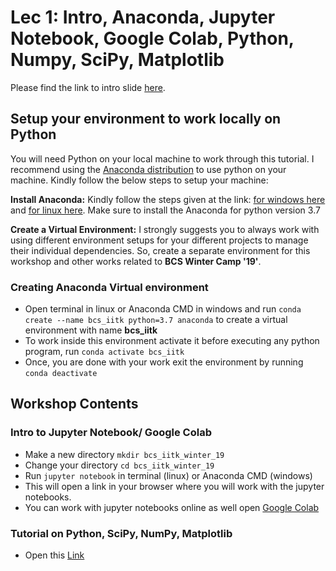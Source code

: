 # Lec 1: Intro, Anaconda, Jupyter Notebook, Google Colab, Python, Numpy, SciPy, Matplotlib

Please find the link to intro slide [here](https://docs.google.com/presentation/d/e/2PACX-1vSIq_h1cnvcRo5MTQi9Ron9t3p4HIFW8MwvX-WtpzOIbmtpUMzyHzwrvxsANdTpbvaxZADiX8NW51oW/pub?start=false&loop=false&delayms=3000).

## Setup your environment to work locally on Python

You will need Python on your local machine to work through this tutorial. I recommend using the [Anaconda distribution](https://www.anaconda.com/distribution/) to use python on your machine. Kindly follow the below steps to setup your machine:

**Install Anaconda:** Kindly follow the steps given at the link: [for windows here](https://docs.anaconda.com/anaconda/install/windows/) and [for linux here](https://docs.anaconda.com/anaconda/install/linux/). Make sure to install the Anaconda for python version 3.7

**Create a Virtual Environment:** I strongly suggests you to always work with using different environment setups for your different projects to manage their individual dependencies. So, create a separate environment for this workshop and other works related to **BCS Winter Camp '19'**.

### Creating Anaconda Virtual environment
* Open terminal in linux or Anaconda CMD in windows and run ```conda create --name bcs_iitk python=3.7 anaconda``` to create a virtual environment with name **bcs_iitk**
* To work inside this environment activate it before executing any python program, run ```conda activate bcs_iitk```
* Once, you are done with your work exit the environment by running ```conda deactivate```

## Workshop Contents
### Intro to Jupyter Notebook/ Google Colab
* Make a new directory ```mkdir bcs_iitk_winter_19```
* Change your directory ```cd bcs_iitk_winter_19```
* Run ```jupyter notebook``` in terminal (linux) or Anaconda CMD (windows)
* This will open a link in your browser where you will work with the jupyter notebooks.
* You can work with jupyter notebooks online as well open [Google Colab](https://colab.research.google.com)

### Tutorial on Python, SciPy, NumPy, Matplotlib
* Open this [Link](python_tutorial.ipynb)
